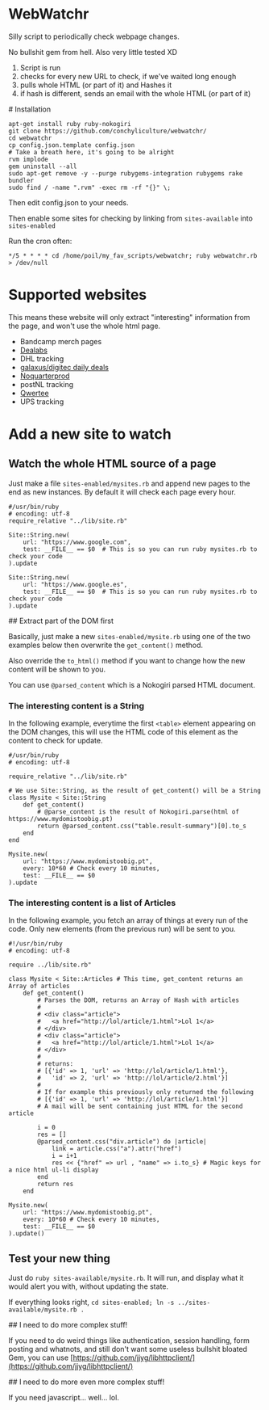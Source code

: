 # WebWatchr

Silly script to periodically check webpage changes.

No bullshit gem from hell. Also very little tested XD

1. Script is run
2. checks for every new URL to check, if we've waited long enough
3. pulls whole HTML (or part of it) and Hashes it
4. if hash is different, sends an email with the whole HTML (or part of it)

# Installation

    apt-get install ruby ruby-nokogiri
    git clone https://github.com/conchyliculture/webwatchr/
    cd webwatchr
    cp config.json.template config.json
    # Take a breath here, it's going to be alright
    rvm implode
    gem uninstall --all
    sudo apt-get remove -y --purge rubygems-integration rubygems rake bundler
    sudo find / -name ".rvm" -exec rm -rf "{}" \;

Then edit config.json to your needs.

Then enable some sites for checking by linking from `sites-available` into `sites-enabled`

Run the cron often:

    */5 * * * * cd /home/poil/my_fav_scripts/webwatchr; ruby webwatchr.rb > /dev/null

# Supported websites

This means these website will only extract "interesting" information from the page, and won't use the whole html page.

* Bandcamp merch pages
* [Dealabs](https://www.dealabs.com)
* DHL tracking
* [galaxus/digitec daily deals](https://www.galaxus.com/LiveShopping/)
* [Noquarterprod](https://www.noquarterprod.com)
* postNL tracking
* [Qwertee](https://www.qwertee.com)
* UPS tracking

# Add a new site to watch

## Watch the whole HTML source of a page

Just make a file `sites-enabled/mysites.rb` and append new pages to the end as new instances. 
By default it will check each page every hour.

    #/usr/bin/ruby
    # encoding: utf-8
    require_relative "../lib/site.rb"

    Site::String.new(
        url: "https://www.google.com",
        test: __FILE__ == $0  # This is so you can run ruby mysites.rb to check your code
    ).update

    Site::String.new(
        url: "https://www.google.es",
        test: __FILE__ == $0  # This is so you can run ruby mysites.rb to check your code
    ).update

## Extract part of the DOM first

Basically, just make a new `sites-enabled/mysite.rb` using one of the two examples below
then overwrite the `get_content()` method.

Also override the `to_html()` method if you want to change how the new content will be shown to you.

You can use `@parsed_content` which is a Nokogiri parsed HTML document.

### The interesting content is a String

In the following example, everytime the first `<table>` element appearing on the DOM
changes, this will use the HTML code of this element as the content to check for update.

    #/usr/bin/ruby
    # encoding: utf-8

    require_relative "../lib/site.rb"

    # We use Site::String, as the result of get_content() will be a String
    class Mysite < Site::String
        def get_content()
            # @parse_content is the result of Nokogiri.parse(html of https://www.mydomistoobig.pt)
            return @parsed_content.css("table.result-summary")[0].to_s
        end
    end

    Mysite.new(
        url: "https://www.mydomistoobig.pt",
        every: 10*60 # Check every 10 minutes,
        test: __FILE__ == $0
    ).update

### The interesting content is a list of Articles

In the following example, you fetch an array of things at every run of the code. 
Only new elements (from the previous run) will be sent to you.

    #!/usr/bin/ruby
    # encoding: utf-8

    require ../lib/site.rb"

    class Mysite < Site::Articles # This time, get_content returns an Array of articles
        def get_content()
            # Parses the DOM, returns an Array of Hash with articles
            #
            # <div class="article">
            #   <a href="http://lol/article/1.html">Lol 1</a>
            # </div>
            # <div class="article">
            #   <a href="http://lol/article/1.html">Lol 1</a>
            # </div>
            #
            # returns:
            # [{'id' => 1, 'url' => 'http://lol/article/1.html'},
            #   'id' => 2, 'url' => 'http://lol/article/2.html'}]
            #
            # If for example this previously only returned the following
            # [{'id' => 1, 'url' => 'http://lol/article/1.html'}]
            # A mail will be sent containing just HTML for the second article

            i = 0
            res = []
            @parsed_content.css("div.article") do |article|
                link = article.css("a").attr("href")
                i = i+1
                res << {"href" => url , "name" => i.to_s} # Magic keys for a nice html ul-li display
            end
            return res
        end

    Mysite.new(
        url: "https://www.mydomistoobig.pt",
        every: 10*60 # Check every 10 minutes,
        test: __FILE__ == $0
    ).update()

## Test your new thing

Just do `ruby sites-available/mysite.rb`. It will run, and display what it would alert you with, without updating the state.

If everything looks right, `cd sites-enabled; ln -s ../sites-available/mysite.rb .`

## I need to do more complex stuff!

If you need to do weird things like authentication, session handling, form posting and whatnots, and still don't want some useless bullshit bloated Gem, you can use [https://github.com/jjyg/libhttpclient/](https://github.com/jjyg/libhttpclient/)

## I need to do more even more complex stuff!

If you need javascript... well... lol.
